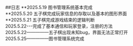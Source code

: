 ##日志
**2025.5.19 图书管理系统基本完成  
**2025.5.20 五子棋完成玩家信息的存取以及基本的图形界面  
**2025.5.21 五子棋完成游戏结束的逻辑判断  
2025.5.22---完成了基本通信和玩家登录，注册的方法  
2025.5.22—————五子棋出现未知bug，界面无法正常打开  
2025.5.25—————图书管理系统完成


